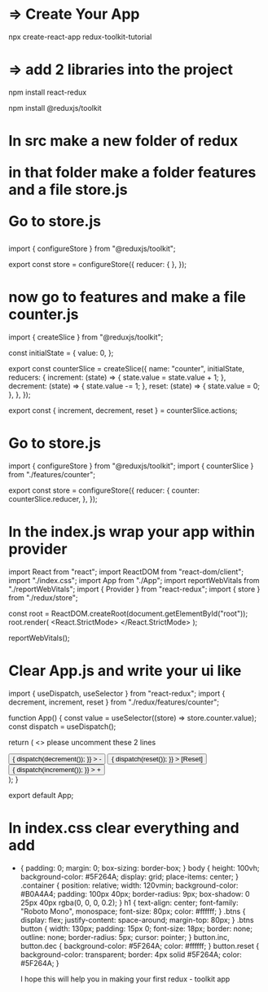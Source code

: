 <h1>=> Create Your App</h1>

npx create-react-app redux-toolkit-tutorial

<h1>=> add 2 libraries into the project</h1>

npm install react-redux

npm install @reduxjs/toolkit

<h1>
In src make a new folder of redux

in that folder make a folder features and a file store.js

Go to store.js

</h1>

import { configureStore } from "@reduxjs/toolkit";

export const store = configureStore({
reducer: {
},
});

<h1>
now go to features and make a file counter.js
</h1>

import { createSlice } from "@reduxjs/toolkit";

const initialState = {
value: 0,
};

export const counterSlice = createSlice({
name: "counter",
initialState,
reducers: {
increment: (state) => {
state.value = state.value + 1;
},
decrement: (state) => {
state.value -= 1;
},
reset: (state) => {
state.value = 0;
},
},
});

export const { increment, decrement, reset } = counterSlice.actions;

<h1>
Go to store.js
</h1>

import { configureStore } from "@reduxjs/toolkit";
import { counterSlice } from "./features/counter";

export const store = configureStore({
reducer: {
counter: counterSlice.reducer,
},
});

<h1>
In the index.js wrap your app within provider
</h1>

import React from "react";
import ReactDOM from "react-dom/client";
import "./index.css";
import App from "./App";
import reportWebVitals from "./reportWebVitals";
import { Provider } from "react-redux";
import { store } from "./redux/store";

const root = ReactDOM.createRoot(document.getElementById("root"));
root.render(
<React.StrictMode>
<Provider store={store}>
<App />
</Provider>
</React.StrictMode>
);

reportWebVitals();

<h1>
Clear App.js and write your ui like
</h1>

import { useDispatch, useSelector } from "react-redux";
import { decrement, increment, reset } from "./redux/features/counter";

function App() {
const value = useSelector((store) => store.counter.value);
const dispatch = useDispatch();

return (
<>
please uncomment these 2 lines
<!-- <h1>Redux Toolkit</h1> -->
<div className="container">
<!-- <h1>{value}</h1> -->
<div className="btns">
<button
className="dec"
onClick={() => {
dispatch(decrement());
}} > -
</button>
<button
className="reset"
onClick={() => {
dispatch(reset());
}} >
[Reset]
</button>
<button
className="inc"
onClick={() => {
dispatch(increment());
}} > +
</button>
</div>
</div>
</>
);
}

export default App;

<h1>
In index.css clear everything and add
</h1>

- {
  padding: 0;
  margin: 0;
  box-sizing: border-box;
  }
  body {
  height: 100vh;
  background-color: #5F264A;
  display: grid;
  place-items: center;
  }
  .container {
  position: relative;
  width: 120vmin;
  background-color: #B0A4A4;
  padding: 100px 40px;
  border-radius: 9px;
  box-shadow: 0 25px 40px rgba(0, 0, 0, 0.2);
  }
  h1 {
  text-align: center;
  font-family: "Roboto Mono", monospace;
  font-size: 80px;
  color: #ffffff;
  }
  .btns {
  display: flex;
  justify-content: space-around;
  margin-top: 80px;
  }
  .btns button {
  width: 130px;
  padding: 15px 0;
  font-size: 18px;
  border: none;
  outline: none;
  border-radius: 5px;
  cursor: pointer;
  }
  button.inc,
  button.dec {
  background-color: #5F264A;
  color: #ffffff;
  }
  button.reset {
  background-color: transparent;
  border: 4px solid #5F264A;
  color: #5F264A;
  }

  I hope this will help you in making your first redux - toolkit app
